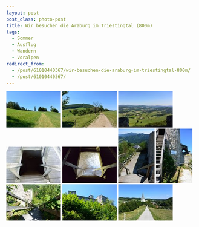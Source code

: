 ```yaml
---
layout: post
post_class: photo-post
title: Wir besuchen die Araburg im Triestingtal (800m)
tags:
  - Sommer
  - Ausflug
  - Wandern
  - Voralpen
redirect_from:
  - /post/61010440367/wir-besuchen-die-araburg-im-triestingtal-800m/
  - /post/61010440367/
---
```

[![](/photos/2013-08-17-01-th.jpg)](/photos/2013-08-17-01-hd.jpg)
[![](/photos/2013-08-17-02-th.jpg)](/photos/2013-08-17-02-hd.jpg)
[![](/photos/2013-08-17-03-th.jpg)](/photos/2013-08-17-03-hd.jpg)
[![](/photos/2013-08-17-04-th.jpg)](/photos/2013-08-17-04-hd.jpg)
[![](/photos/2013-08-17-05-th.jpg)](/photos/2013-08-17-05-hd.jpg)
[![](/photos/2013-08-17-06-th.jpg)](/photos/2013-08-17-06-hd.jpg)
[![](/photos/2013-08-17-07-th.jpg)](/photos/2013-08-17-07-hd.jpg)
[![](/photos/2013-08-17-08-th.jpg)](/photos/2013-08-17-08-hd.jpg)
[![](/photos/2013-08-17-09-th.jpg)](/photos/2013-08-17-09-hd.jpg)
[![](/photos/2013-08-17-10-th.jpg)](/photos/2013-08-17-10-hd.jpg)
